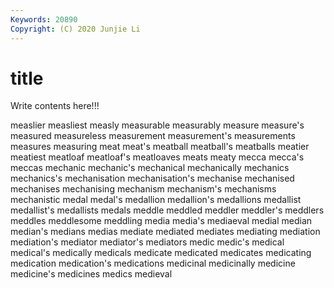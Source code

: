 ```yaml
---
Keywords: 20890
Copyright: (C) 2020 Junjie Li
---
```


# title

Write contents here!!!
 
measlier 
measliest 
measly 
measurable 
measurably 
measure 
measure's 
measured
measureless 
measurement 
measurement's 
measurements 
measures 
measuring 
meat 
meat's 
meatball 
meatball's
meatballs 
meatier 
meatiest 
meatloaf 
meatloaf's 
meatloaves 
meats 
meaty 
mecca 
mecca's
meccas 
mechanic 
mechanic's 
mechanical 
mechanically 
mechanics 
mechanics's 
mechanisation 
mechanisation's 
mechanise
mechanised 
mechanises 
mechanising 
mechanism 
mechanism's 
mechanisms 
mechanistic 
medal 
medal's 
medallion
medallion's 
medallions 
medallist 
medallist's 
medallists 
medals 
meddle 
meddled 
meddler 
meddler's
meddlers 
meddles 
meddlesome 
meddling 
media 
media's 
mediaeval 
medial 
median 
median's
medians 
medias 
mediate 
mediated 
mediates 
mediating 
mediation 
mediation's 
mediator 
mediator's
mediators 
medic 
medic's 
medical 
medical's 
medically 
medicals 
medicate 
medicated 
medicates
medicating 
medication 
medication's 
medications 
medicinal 
medicinally 
medicine 
medicine's 
medicines 
medics
medieval 
